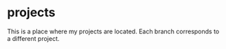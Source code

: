 # projects

This is a place where my projects are located. Each branch corresponds to a different project.
